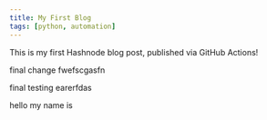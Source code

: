 ```yaml
---
title: My First Blog
tags: [python, automation]
---
```


This is my first Hashnode blog post, published via GitHub Actions! 

final change fwefscgasfn

final testing earerfdas

hello my name is 